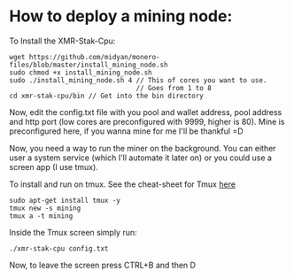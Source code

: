 # How to deploy a mining node:

To Install the XMR-Stak-Cpu:
```
wget https://github.com/midyan/monero-files/blob/master/install_mining_node.sh
sudo chmod +x install_mining_node.sh
sudo ./install_mining_node.sh 4 // This of cores you want to use.
                                // Goes from 1 to 8
cd xmr-stak-cpu/bin // Get into the bin directory
```

Now, edit the config.txt file with you pool and wallet address, pool address and http port (low cores are preconfigured with 9999, higher is 80). Mine is preconfigured here, if you wanna mine for me I'll be thankful =D

Now, you need a way to run the miner on the background. You can either user a system service (which I'll automate it later on) or you could use a screen app (I use tmux).

To install and run on tmux. See the cheat-sheet for Tmux [here](https://gist.github.com/MohamedAlaa/2961058)
```
sudo apt-get install tmux -y
tmux new -s mining
tmux a -t mining
```

Inside the Tmux screen simply run:
```
./xmr-stak-cpu config.txt
```

Now, to leave the screen press CTRL+B and then D
